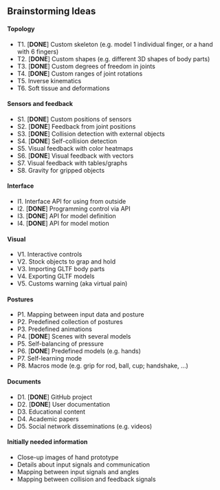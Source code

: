 ## Brainstorming Ideas

#### Topology
* T1. [**DONE**] Custom skeleton (e.g. model 1 individual finger, or a hand with 6 fingers)
* T2. [**DONE**] Custom shapes (e.g. different 3D shapes of body parts)
* T3. [**DONE**] Custom degrees of freedom in joints
* T4. [**DONE**] Custom ranges of joint rotations
* T5. Inverse kinematics
* T6. Soft tissue and deformations

#### Sensors and feedback
* S1. [**DONE**] Custom positions of sensors
* S2. [**DONE**] Feedback from joint positions
* S3. [**DONE**] Collision detection with external objects
* S4. [**DONE**] Self-collision detection
* S5. Visual feedback with color heatmaps
* S6. [**DONE**] Visual feedback with vectors
* S7. Visual feedback with tables/graphs
* S8. Gravity for gripped objects

#### Interface
* I1. Interface API for using from outside
* I2. [**DONE**] Programming control via API
* I3. [**DONE**] API for model definition
* I4. [**DONE**] API for model motion

#### Visual
* V1. Interactive controls
* V2. Stock objects to grap and hold
* V3. Importing GLTF body parts
* V4. Exporting GLTF models
* V5. Customs warning (aka virtual pain)

#### Postures
* P1. Mapping between input data and posture
* P2. Predefined collection of postures
* P3. Predefined animations
* P4. [**DONE**] Scenes with several models
* P5. Self-balancing of pressure
* P6. [**DONE**] Predefined models (e.g. hands)
* P7. Self-learning mode
* P8. Macros mode (e.g. grip for rod, ball, cup; handshake, ...)

#### Documents
* D1. [**DONE**] GitHub project
* D2. [**DONE**] User documentation
* D3. Educational content
* D4. Academic papers
* D5. Social network disseminations (e.g. videos)

#### Initially needed information
* Close-up images of hand prototype
* Details about input signals and communication
* Mapping between input signals and angles
* Mapping between collision and feedback signals